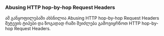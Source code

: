 ### Abusing HTTP hop-by-hop Request Headers

ამ განყოფილებაში ახსნილია Abusing HTTP hop-by-hop Request Headers შეტევის ტიპები და ზოგადად რაში შეიძლება გამოვიყრნოთ HTTP hop-by-hop Request Headers.
